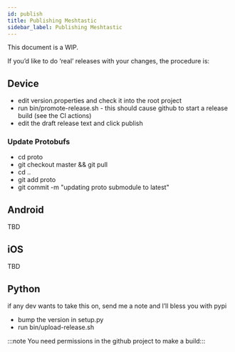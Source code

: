 ```yaml
---
id: publish
title: Publishing Meshtastic
sidebar_label: Publishing Meshtastic
---
```


This document is a WIP.

If you’d like to do ‘real’ releases with your changes, the procedure is:

## Device

* edit version.properties and check it into the root project
* run bin/promote-release.sh - this should cause github to start a release build (see the CI actions)
* edit the draft release text and click publish

### Update Protobufs

* cd proto
* git checkout master && git pull
* cd ..
* git add proto
* git commit -m "updating proto submodule to latest"

## Android

TBD

## iOS

TBD

## Python

if any dev wants to take this on, send me a note and I’ll bless you with pypi

* bump the version in setup.py
* run bin/upload-release.sh

:::note
You need permissions in the github project to make a build:::